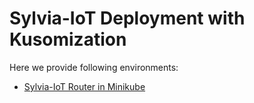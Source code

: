 Sylvia-IoT Deployment with Kusomization
=======================================

Here we provide following environments:

- [Sylvia-IoT Router in Minikube](overlays/sylvia-router)
